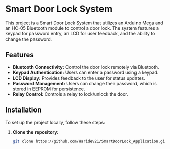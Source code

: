 # Smart Door Lock System

This project is a Smart Door Lock System that utilizes an Arduino Mega and an HC-05 Bluetooth module to control a door lock. The system features a keypad for password entry, an LCD for user feedback, and the ability to change the password. 

## Features

- **Bluetooth Connectivity:** Control the door lock remotely via Bluetooth.
- **Keypad Authentication:** Users can enter a password using a keypad.
- **LCD Display:** Provides feedback to the user for status updates.
- **Password Management:** Users can change their password, which is stored in EEPROM for persistence.
- **Relay Control:** Controls a relay to lock/unlock the door.

## Installation

To set up the project locally, follow these steps:

1. **Clone the repository:**
   ```bash
   git clone https://github.com/Haridev21/SmartDoorLock_Application.git
